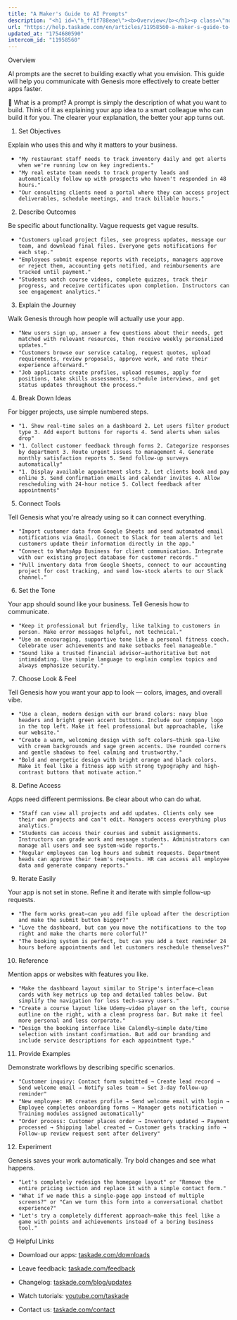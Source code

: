 ```yaml
---
title: "A Maker's Guide to AI Prompts"
description: "<h1 id=\"h_ff1f788eae\"><b>Overview</b></h1><p class=\"no-margin\">AI prompts are the secret to building exactly what you envision. This guide will help y..."
url: "https://help.taskade.com/en/articles/11958560-a-maker-s-guide-to-ai-prompts"
updated_at: "1754680590"
intercom_id: "11958560"
---
```


Overview

AI prompts are the secret to building exactly what you envision. This guide will help you communicate with Genesis more effectively to create better apps faster.

💬 What is a prompt? A prompt is simply the description of what you want to build. Think of it as explaining your app idea to a smart colleague who can build it for you. The clearer your explanation, the better your app turns out.

1. Set Objectives

Explain who uses this and why it matters to your business.

- `"My restaurant staff needs to track inventory daily and get alerts when we're running low on key ingredients."​`
- `"My real estate team needs to track property leads and automatically follow up with prospects who haven't responded in 48 hours."`
- `"Our consulting clients need a portal where they can access project deliverables, schedule meetings, and track billable hours."`

2.  Describe Outcomes

Be specific about functionality. Vague requests get vague results.

- `"Customers upload project files, see progress updates, message our team, and download final files. Everyone gets notifications for each step."`
- `"Employees submit expense reports with receipts, managers approve or reject them, accounting gets notified, and reimbursements are tracked until payment."`
- `"Students watch course videos, complete quizzes, track their progress, and receive certificates upon completion. Instructors can see engagement analytics."`

3. Explain the Journey

Walk Genesis through how people will actually use your app.

- `"New users sign up, answer a few questions about their needs, get matched with relevant resources, then receive weekly personalized updates."`
- `"Customers browse our service catalog, request quotes, upload requirements, review proposals, approve work, and rate their experience afterward."`
- `"Job applicants create profiles, upload resumes, apply for positions, take skills assessments, schedule interviews, and get status updates throughout the process."`

4. Break Down Ideas

For bigger projects, use simple numbered steps.

- `"1. Show real-time sales on a dashboard 2. Let users filter product type 3. Add export buttons for reports 4. Send alerts when sales drop"`
- `"1. Collect customer feedback through forms 2. Categorize responses by department 3. Route urgent issues to management 4. Generate monthly satisfaction reports 5. Send follow-up surveys automatically"`
- `"1. Display available appointment slots 2. Let clients book and pay online 3. Send confirmation emails and calendar invites 4. Allow rescheduling with 24-hour notice 5. Collect feedback after appointments"`

5. Connect Tools

Tell Genesis what you're already using so it can connect everything.

- `"Import customer data from Google Sheets and send automated email notifications via Gmail. Connect to Slack for team alerts and let customers update their information directly in the app."`
- `"Connect to WhatsApp Business for client communication. Integrate with our existing project database for customer records."`
- `"Pull inventory data from Google Sheets, connect to our accounting project for cost tracking, and send low-stock alerts to our Slack channel."`

6. Set the Tone

Your app should sound like your business. Tell Genesis how to communicate.

- `"Keep it professional but friendly, like talking to customers in person. Make error messages helpful, not technical."`
- `"Use an encouraging, supportive tone like a personal fitness coach. Celebrate user achievements and make setbacks feel manageable."`
- `"Sound like a trusted financial advisor—authoritative but not intimidating. Use simple language to explain complex topics and always emphasize security."`

7. Choose Look & Feel

Tell Genesis how you want your app to look — colors, images, and overall vibe.

- `"Use a clean, modern design with our brand colors: navy blue headers and bright green accent buttons. Include our company logo in the top left. Make it feel professional but approachable, like our website."`
- `"Create a warm, welcoming design with soft colors—think spa-like with cream backgrounds and sage green accents. Use rounded corners and gentle shadows to feel calming and trustworthy."`
- `"Bold and energetic design with bright orange and black colors. Make it feel like a fitness app with strong typography and high-contrast buttons that motivate action."`

8. Define Access

Apps need different permissions. Be clear about who can do what.

- `"Staff can view all projects and add updates. Clients only see their own projects and can't edit. Managers access everything plus analytics."`
- `"Students can access their courses and submit assignments. Instructors can grade work and message students. Administrators can manage all users and see system-wide reports."`
- `"Regular employees can log hours and submit requests. Department heads can approve their team's requests. HR can access all employee data and generate company reports."`

9. Iterate Easily

Your app is not set in stone. Refine it and iterate with simple follow-up requests.

- `"The form works great—can you add file upload after the description and make the submit button bigger?"`
- `"Love the dashboard, but can you move the notifications to the top right and make the charts more colorful?"`
- `"The booking system is perfect, but can you add a text reminder 24 hours before appointments and let customers reschedule themselves?"`

10. Reference

Mention apps or websites with features you like.

- `"Make the dashboard layout similar to Stripe's interface—clean cards with key metrics up top and detailed tables below. But simplify the navigation for less tech-savvy users."`
- `"Create a course layout like Udemy—video player on the left, course outline on the right, with a clean progress bar. But make it feel more personal and less corporate."`
- `"Design the booking interface like Calendly—simple date/time selection with instant confirmation. But add our branding and include service descriptions for each appointment type."`

11. Provide Examples

Demonstrate workflows by describing specific scenarios.

- `"Customer inquiry: Contact form submitted → Create lead record → Send welcome email → Notify sales team → Set 3-day follow-up reminder"`
- `"New employee: HR creates profile → Send welcome email with login → Employee completes onboarding forms → Manager gets notification → Training modules assigned automatically"`
- `"Order process: Customer places order → Inventory updated → Payment processed → Shipping label created → Customer gets tracking info → Follow-up review request sent after delivery"`

12. Experiment

Genesis saves your work automatically. Try bold changes and see what happens.

- `"Let's completely redesign the homepage layout" or "Remove the entire pricing section and replace it with a simple contact form."`
- `"What if we made this a single-page app instead of multiple screens?" or "Can we turn this form into a conversational chatbot experience?"`
- `"Let's try a completely different approach—make this feel like a game with points and achievements instead of a boring business tool."`

😊 Helpful Links

- Download our apps: [taskade.com/downloads]($1)
​

- Leave feedback: [taskade.com/feedback]($1)
​

- Changelog: [taskade.com/blog/updates]($1)
​

- Watch tutorials: [youtube.com/taskade]($1)
​

- Contact us: [taskade.com/contact]($1)
​